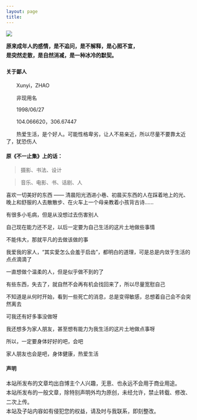 ```yaml
---
layout: page
title: 
---
```


<div style="font-size: 0.9rem; font-weight:300; line-height: 1.6rem;">

<img src="https://s2.ax1x.com/2019/12/15/Qf4SDf.md.png#vwid=680&vhei=383">

<p class="message" style="font-size: 0.9rem; font-weight: 700">
原来成年人的感情，是不追问，是不解释，是心照不宣，<br>
是突然走散，是自然消减，是一种冰冷的默契。
</p>


</div>

#### **关于鄙人**

&emsp;&emsp;Xunyi，ZHAO

&emsp;&emsp;非现用名

&emsp;&emsp;1998/​06/27

&emsp;&emsp;104.066620，306.67447

&emsp;&emsp;热爱生活，是个好人。可能性格卑劣，让人不易亲近，所以尽量不要靠太近了，犹恐伤人

#### **原《不一止集》上的话：**

>摄影、书法、设计

>音乐、电影、书、话剧、人

喜欢一切美好的东西 —— 清晨阳光洒进小巷、初晨买东西的人在踩着地上的光、晚上和舒服的人去散散步、在火车上一个母亲教着小孩背古诗......

有很多小毛病，但是从没想过去伤害别人

自己现在能力还不足，以后一定要为自己生活的这片土地做些事情

不能伟大，那就平凡的去做该做的事

我爱我的家人，“其实愛怎么会羞于启齿”，都明白的道理，可是总是内敛于生活的点点滴滴了

一直想做个温柔的人，但是似乎做不到的了

有些东西，失去了，就自然不会再有机会找回来了，所以尽量宽慰自己

不知道是从何时开始，看到一些死亡的消息，总是变得敏感，总想着自己会不会突然离去

可我还有好多事没做呀

我还想多为家人朋友，甚至想有能力为我生活的这片土地做点事呀

所以，一定要身体好好的吧，会吧

家人朋友也会是吧，身体健康，热爱生活

#### **声明**

<div style="font-size: 0.9rem; font-weight:300; line-height: 1.6rem;">
本站所发布的文章均出自博主个人兴趣，无意、也永远不会用于商业用途。<br>
本站所发布的一般文章，除特别声明外均为原创，未经允许，禁止转载、修改、二次上传。<br>
本站及子站内容如有侵犯您的权益，请及时与我联系，即刻整改。
</div>
